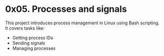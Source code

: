 # 0x05. Processes and signals

This project introduces process management in Linux using Bash scripting.
It covers tasks like:
- Getting process IDs
- Sending signals
- Managing processes
